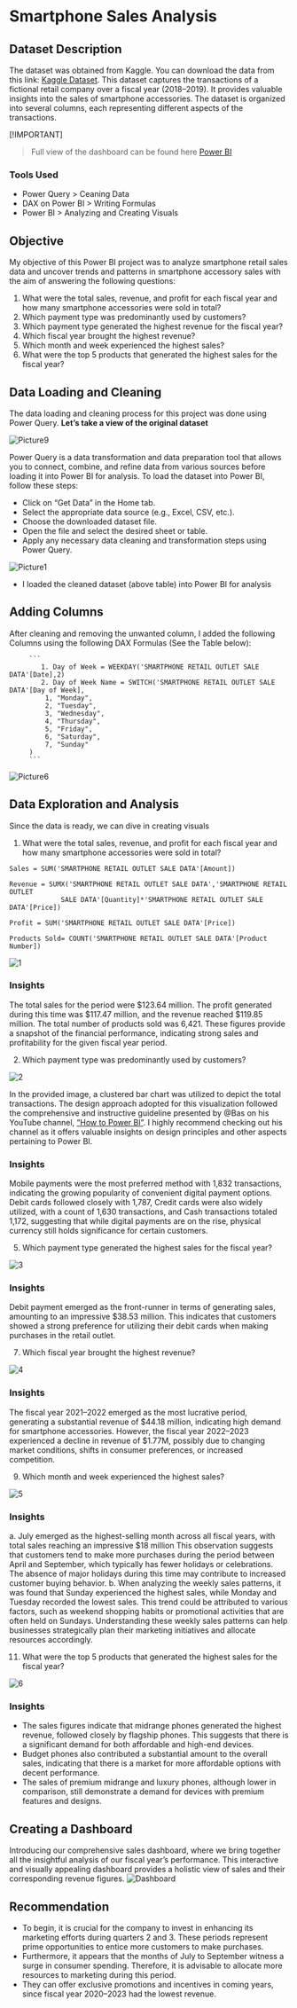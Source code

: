 # Smartphone Sales Analysis
## Dataset Description
The dataset was obtained from Kaggle. You can download the data from this link: [Kaggle Dataset](https://www.kaggle.com/datasets/shubham2703/smartphone-retail-outlet-sales-data/data). This dataset captures the transactions of a fictional retail company over a fiscal year (2018–2019). It provides valuable insights into the sales of smartphone accessories. The dataset is organized into several columns, each representing different aspects of the transactions.

[!IMPORTANT]
> Full view of the dashboard can be found here [Power BI](https://app.powerbi.com/view?r=eyJrIjoiMmY1YzgyNmYtYWE4Ni00OTk2LTkxMWEtNWJjYjYwOTVhYzYyIiwidCI6ImJmZmI5NzQ4LTRhNTEtNDRjOC05MjBmLTkzOGFjNDc5NzFlNSJ9)
### Tools Used
- Power Query > Ceaning Data
- DAX on Power BI > Writing Formulas
- Power BI > Analyzing and Creating Visuals
## Objective
My objective of this Power BI project was to analyze smartphone retail sales data and uncover trends and patterns in smartphone accessory sales with the aim of answering the following questions:
1. What were the total sales, revenue, and profit for each fiscal year and how many smartphone accessories were sold in total?
2. Which payment type was predominantly used by customers?
3. Which payment type generated the highest revenue for the fiscal year?
4. Which fiscal year brought the highest revenue?
5. Which month and week experienced the highest sales?
6. What were the top 5 products that generated the highest sales for the fiscal year?
## Data Loading and Cleaning
The data loading and cleaning process for this project was done using Power Query. **Let’s take a view of the original dataset**

![Picture9](https://github.com/elizabethwanjiku703/Smartphone-Retail-Sales-Data-Analysis-Power-BI-/assets/66907478/a1675e5d-bddb-4635-979e-870fb4683113)

Power Query is a data transformation and data preparation tool that allows you to connect, combine, and refine data from various sources before loading it into Power BI for analysis.
To load the dataset into Power BI, follow these steps:
   - Click on “Get Data” in the Home tab.
   - Select the appropriate data source (e.g., Excel, CSV, etc.).
   - Choose the downloaded dataset file.
   - Open the file and select the desired sheet or table.
   - Apply any necessary data cleaning and transformation steps using Power Query.
     
![Picture1](https://github.com/elizabethwanjiku703/Smartphone-Retail-Sales-Data-Analysis-Power-BI-/assets/66907478/761ceffe-2f1e-476e-ac0a-a22ede822b95)

   - I loaded the cleaned dataset (above table) into Power BI for analysis
     
## Adding Columns
After cleaning and removing the unwanted column, I added the following Columns using the following DAX Formulas (See the Table below):
        
         ``` 
            1. Day of Week = WEEKDAY('SMARTPHONE RETAIL OUTLET SALE DATA'[Date],2)
            2. Day of Week Name = SWITCH('SMARTPHONE RETAIL OUTLET SALE DATA'[Day of Week],
             1, "Monday",
             2, "Tuesday",
             3, "Wednesday",
             4, "Thursday",
             5, "Friday",
             6, "Saturday",
             7, "Sunday"
         )
         ```
         
![Picture6](https://github.com/elizabethwanjiku703/Smartphone-Retail-Sales-Data-Analysis-Power-BI-/assets/66907478/f578aaa7-f45b-47f4-a577-d6e529fd398e)

## Data Exploration and Analysis

Since the data is ready, we can dive in creating visuals
   1. What were the total sales, revenue, and profit for each fiscal year and how many smartphone accessories were sold in total?
```
Sales = SUM('SMARTPHONE RETAIL OUTLET SALE DATA'[Amount])

Revenue = SUMX('SMARTPHONE RETAIL OUTLET SALE DATA','SMARTPHONE RETAIL OUTLET 
             SALE DATA'[Quantity]*'SMARTPHONE RETAIL OUTLET SALE DATA'[Price])

Profit = SUM('SMARTPHONE RETAIL OUTLET SALE DATA'[Price])

Products Sold= COUNT('SMARTPHONE RETAIL OUTLET SALE DATA'[Product Number])
```
![1](https://github.com/elizabethwanjiku703/Smartphone-Retail-Sales-Data-Analysis-Power-BI-/assets/66907478/0f55285f-ab28-4226-ba23-4de103d58eef)

### Insights
The total sales for the period were $123.64 million. The profit generated during this time was $117.47 million, and the revenue reached $119.85 million. The total number of products sold was 6,421. These figures provide a snapshot of the financial performance, indicating strong sales and profitability for the given fiscal year period.

   2. Which payment type was predominantly used by customers?
      
![2](https://github.com/elizabethwanjiku703/Smartphone-Retail-Sales-Data-Analysis-Power-BI-/assets/66907478/0b7f86de-c340-4364-954e-494a028facd4)

In the provided image, a clustered bar chart was utilized to depict the total transactions. The design approach adopted for this visualization followed the comprehensive and instructive guideline presented by @Bas on his YouTube channel, [“How to Power BI”](https://www.youtube.com/@HowtoPowerBI). I highly recommend checking out his channel as it offers valuable insights on design principles and other aspects pertaining to Power BI.

### Insights
Mobile payments were the most preferred method with 1,832 transactions, indicating the growing popularity of convenient digital payment options. Debit cards followed closely with 1,787, Credit cards were also widely utilized, with a count of 1,630 transactions, and Cash transactions totaled 1,172, suggesting that while digital payments are on the rise, physical currency still holds significance for certain customers.

   5. Which payment type generated the highest sales for the fiscal year?

![3](https://github.com/elizabethwanjiku703/Smartphone-Retail-Sales-Data-Analysis-Power-BI-/assets/66907478/a06d5b07-217b-4e8c-918a-10aead44d68a)

### Insights
Debit payment emerged as the front-runner in terms of generating sales, amounting to an impressive $38.53 million. This indicates that customers showed a strong preference for utilizing their debit cards when making purchases in the retail outlet.

   7. Which fiscal year brought the highest revenue?

![4](https://github.com/elizabethwanjiku703/Smartphone-Retail-Sales-Data-Analysis-Power-BI-/assets/66907478/96d996f6-7050-4101-81cf-7f27d41f2e48)

### Insights
The fiscal year 2021–2022 emerged as the most lucrative period, generating a substantial revenue of $44.18 million, indicating high demand for smartphone accessories. However, the fiscal year 2022–2023 experienced a decline in revenue of $1.77M, possibly due to changing market conditions, shifts in consumer preferences, or increased competition.

   9. Which month and week experienced the highest sales?

![5](https://github.com/elizabethwanjiku703/Smartphone-Retail-Sales-Data-Analysis-Power-BI-/assets/66907478/468e1cd0-be61-447a-a993-bc022c6ac3da)

### Insights
a. July emerged as the highest-selling month across all fiscal years, with total sales reaching an impressive $18 million This observation suggests that customers tend to make more purchases during the period between April and September, which typically has fewer holidays or celebrations. The absence of major holidays during this time may contribute to increased customer buying behavior.
b. When analyzing the weekly sales patterns, it was found that Sunday experienced the highest sales, while Monday and Tuesday recorded the lowest sales. This trend could be attributed to various factors, such as weekend shopping habits or promotional activities that are often held on Sundays. Understanding these weekly sales patterns can help businesses strategically plan their marketing initiatives and allocate resources accordingly.

   11. What were the top 5 products that generated the highest sales for the fiscal year?

![6](https://github.com/elizabethwanjiku703/Smartphone-Retail-Sales-Data-Analysis-Power-BI-/assets/66907478/c707472d-32af-4d9a-a7ba-6c528e9c2863)

### Insights
- The sales figures indicate that midrange phones generated the highest revenue, followed closely by flagship phones. This suggests that there is a significant demand for both affordable and high-end devices.
- Budget phones also contributed a substantial amount to the overall sales, indicating that there is a market for more affordable options with decent performance.
- The sales of premium midrange and luxury phones, although lower in comparison, still demonstrate a demand for devices with premium features and designs.
## Creating a Dashboard
Introducing our comprehensive sales dashboard, where we bring together all the insightful analysis of our fiscal year’s performance. This interactive and visually appealing dashboard provides a holistic view of sales and their corresponding revenue figures.
![Dashboard](https://github.com/elizabethwanjiku703/Smartphone-Retail-Sales-Data-Analysis-Power-BI-/assets/66907478/419f0e36-2bb0-4b6c-8d98-7b19c3002271)
## Recommendation
- To begin, it is crucial for the company to invest in enhancing its marketing efforts during quarters 2 and 3. These periods represent prime opportunities to entice more customers to make purchases.
- Furthermore, it appears that the months of July to September witness a surge in consumer spending. Therefore, it is advisable to allocate more resources to marketing during this period.
- They can offer exclusive promotions and incentives in coming years, since fiscal year 2020–2023 had the lowest revenue.





















